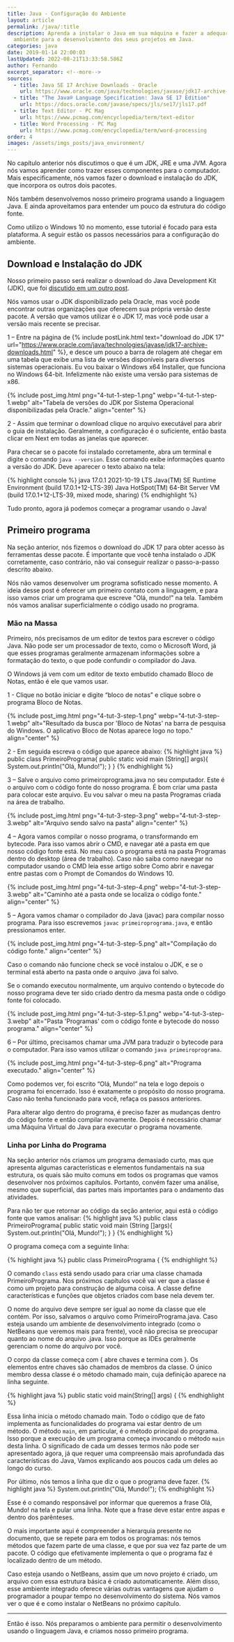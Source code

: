 ```yaml
---
title: Java - Configuração do Ambiente
layout: article
permalink: /java/:title
description: Aprenda a instalar o Java em sua máquina e fazer a adequar o
  ambiente para o desenvolvimento dos seus projetos em Java.
categories: java
date: 2019-01-14 22:00:03
lastUpdated: 2022-08-21T13:33:58.586Z
author: Fernando
excerpt_separator: <!--more-->
sources:
  - title: Java SE 17 Archive Downloads - Oracle
    url: https://www.oracle.com/java/technologies/javase/jdk17-archive-downloads.html
  - title: "The Java® Language Specification: Java SE 17 Edition"
    url: https://docs.oracle.com/javase/specs/jls/se17/jls17.pdf
  - title: Text Editor - PC Mag
    url: https://www.pcmag.com/encyclopedia/term/text-editor
  - title: Word Processing - PC Mag
    url: https://www.pcmag.com/encyclopedia/term/word-processing
order: 4
images: /assets/imgs_posts/java_environment/
---
```


No capítulo anterior nós discutimos o que é um JDK, JRE e uma JVM. Agora nós vamos aprender como trazer esses componentes para o computador. Mais especificamente, nós vamos fazer o download e instalação do JDK, que incorpora os outros dois pacotes.

Nós também desenvolvemos nosso primeiro programa usando a linguagem Java. E ainda aproveitamos para entender um pouco da estrutura do código fonte.
 
Como utilizo o Windows 10 no momento, esse tutorial é focado para esta plataforma. A seguir estão os passos necessários para a configuração do ambiente.

## Download e Instalação do JDK

Nosso primeiro passo será realizar o download do Java Development Kit (JDK), que foi <a href="/java/java-jre-and-jdk-ptbr.html" target="_self">discutido em um outro post</a>.

Nós vamos usar o JDK disponibilizado pela Oracle, mas você pode encontrar outras organizações que oferecem sua própria versão deste pacote. A versão que vamos utilizar é o JDK 17, mas você pode usar a versão mais recente se precisar.

1 – Entre na página de {% include postLink.html text="download do JDK 17" url="https://www.oracle.com/java/technologies/javase/jdk17-archive-downloads.html" %}, e desce um pouco a barra de rolagem até chegar em uma tabela que exibe uma lista de versões disponíveis para diversos sistemas operacionais. Eu vou baixar o Windows x64 Installer, que funciona no Windows 64-bit. Infelizmente não existe uma versão para sistemas de x86.

{% include post_img.html 
png="4-tut-1-step-1.png"
webp="4-tut-1-step-1.webp"
alt="Tabela de versões do JDK por Sistema Operacional disponibilizadas pela Oracle."
align="center"
%}

2 - Assim que terminar o download clique no arquivo executável para abrir o guia de instalação. Geralmente, a configuração é o suficiente, então basta clicar em Next em todas as janelas que aparecer.
 
Para checar se o pacote foi instalado corretamente, abra um terminal e digite o comando ```java --version```. Esse comando exibe informações quanto a versão do JDK. Deve aparecer o texto abaixo na tela:
 
{% highlight console %}
java 17.0.1 2021-10-19 LTS
Java(TM) SE Runtime Environment (build 17.0.1+12-LTS-39)
Java HotSpot(TM) 64-Bit Server VM (build 17.0.1+12-LTS-39, mixed mode, sharing)
{% endhighlight %}

Tudo pronto, agora já podemos começar a programar usando o Java!

## Primeiro programa

Na seção anterior, nós fizemos o download do JDK 17 para obter acesso às ferramentas desse pacote. É importante que você tenha instalado o JDK corretamente, caso contrário, não vai conseguir realizar o passo-a-passo descrito abaixo.
 
Nós não vamos desenvolver um programa sofisticado nesse momento. A ideia desse post é oferecer um primeiro contato com a linguagem, e para isso vamos criar um programa que escreve "Olá, mundo!" na tela. Também nós vamos analisar superficialmente o código usado no programa.

### Mão na Massa

Primeiro, nós precisamos de um editor de textos para escrever o código Java. Não pode ser um processador de texto, como o Microsoft Word, já que esses programas geralmente armazenam informações sobre a formatação do texto, o que pode confundir o compilador do Java.

O Windows já vem com um editor de texto embutido chamado Bloco de Notas, então é ele que vamos usar.

1 - Clique no botão iniciar e digite “bloco de notas” e clique sobre o programa Bloco de Notas.

{% include post_img.html 
png="4-tut-3-step-1.png"
webp="4-tut-3-step-1.webp"
alt="Resultado da busca por 'Bloco de Notas' na barra de pesquisa do Windows. O aplicativo Bloco de Notas aparece logo no topo."
align="center"
%}

2 - Em seguida escreva o código que aparece abaixo:
{% highlight java %}
public class PrimeiroPrograma{
  public static void main (String[] args){
    System.out.println("Olá, Mundo!");
  }
}
{% endhighlight %}


3 – Salve o arquivo como primeiroprograma.java no seu computador. Este é o arquivo com o código fonte do nosso programa. É bom criar uma pasta para colocar este arquivo. Eu vou salvar o meu na pasta Programas criada na área de trabalho.

{% include post_img.html 
png="4-tut-3-step-3.png"
webp="4-tut-3-step-3.webp"
alt="Arquivo sendo salvo na pasta"
align="center"
%}

4 – Agora vamos compilar o nosso programa, o transformando em bytecode. Para isso vamos abrir o CMD, e navegar até a pasta em que nosso código fonte está. No meu caso o programa está na pasta Programas dentro do desktop (área de trabalho). Caso não saiba como navegar no computador usando o CMD leia esse artigo sobre Como abrir e navegar entre pastas com o Prompt de Comandos do Windows 10.

{% include post_img.html 
png="4-tut-3-step-4.png"
webp="4-tut-3-step-3.webp"
alt="Caminho até a pasta onde se localiza o código fonte."
align="center"
%}

5 – Agora vamos chamar o compilador do Java (javac) para compilar nosso programa. Para isso escrevemos ```javac primeiroprograma.java```, e então pressionamos enter.

{% include post_img.html 
png="4-tut-3-step-5.png"
alt="Compilação do código fonte."
align="center"
%}

Caso o comando não funcione check se você instalou o JDK, e se o terminal está aberto na pasta onde o arquivo .java foi salvo. 

Se o comando executou normalmente, um arquivo contendo o bytecode do nosso programa deve ter sido criado dentro da mesma pasta onde o código fonte foi colocado.

{% include post_img.html 
png="4-tut-3-step-5.1.png"
webp="4-tut-3-step-3.webp"
alt="Pasta 'Programas' com o código fonte e bytecode do nosso programa."
align="center"
%}

6 – Por último, precisamos chamar uma JVM para traduzir o bytecode para o computador. Para isso vamos utilizar o comando ```java primeiroprograma```.

{% include post_img.html 
png="4-tut-3-step-6.png"
alt="Programa executado."
align="center"
%}

Como podemos ver, foi escrito “Olá, Mundo!” na tela e logo depois o programa foi encerrado. Isso é exatamente o propósito do nosso programa. Caso não tenha funcionado para você, refaça os passos anteriores.

Para alterar algo dentro do programa, é preciso fazer as mudanças dentro do código fonte e então compilar novamente. Depois é necessário chamar uma Máquina Virtual do Java para executar o programa novamente.

### Linha por Linha do Programa

Na seção anterior nós criamos um programa demasiado curto, mas que apresenta algumas características e elementos fundamentais na sua estrutura, os quais são muito comuns em todos os programas que vamos desenvolver nos próximos capítulos. Portanto, convém fazer uma análise, mesmo que superficial, das partes mais importantes para o andamento das atividades.

Para não ter que retornar ao código da seção anterior, aqui está o código fonte que vamos analisar:
{% highlight java %}
public class PrimeiroPrograma{
  public static void main (String []args){
    System.out.println("Olá, Mundo!");
  }
}
{% endhighlight %}

O programa começa com a seguinte linha:

{% highlight java %}
public class PrimeiroPrograma {
{% endhighlight %}

O comando ```class``` está sendo usado para criar uma classe chamada PrimeiroPrograma. Nos próximos capítulos você vai ver que a classe é como um projeto para construção de alguma coisa. A classe define características e funções que objetos criados com base nela devem ter.
 
O nome do arquivo deve sempre ser igual ao nome da classe que ele contém. Por isso, salvamos o arquivo como PrimeiroPrograma.java. Caso esteja usando um ambiente de desenvolvimento integrado (como o NetBeans que veremos mais para frente), você não precisa se preocupar quanto ao nome do arquivo .java. Isso porque as IDEs geralmente gerenciam o nome do arquivo por você.
 
O corpo da classe começa com { abre chaves e termina com }. Os elementos entre chaves são chamados de membros da classe. O único membro dessa classe é o método chamado main, cuja definição aparece na linha seguinte.

{% highlight java %}
public static void main(String[] args) { 
{% endhighlight %}

Essa linha inicia o método chamado main. Todo o código que de fato implementa as funcionalidades do programa vai estar dentro de um método. O método ```main```, em particular, é o método principal do programa. Isso porque a execução de um programa começa invocando o método ```main``` desta linha. O significado de cada um desses termos não pode ser apresentado agora, já que requer uma compreensão mais aprofundada das características do Java, Vamos explicando aos poucos cada um deles ao longo do curso.
 
Por último, nós temos a linha que diz o que o programa deve fazer.
{% highlight java %}
System.out.println("Olá, Mundo!");
{% endhighlight %}

Esse é o comando responsável por informar que queremos a frase Olá, Mundo! na tela e pular uma linha. Note que a frase deve estar entre aspas e dentro dos parênteses.
 
O mais importante aqui é compreender a hierarquia presente no documento, que se repete para em todos os programas: nós temos métodos que fazem parte de uma classe, e que por sua vez faz parte de um pacote. O código que efetivamente implementa o que o programa faz é localizado dentro de um método.

Caso esteja usando o NetBeans, assim que um novo projeto é criado, um arquivo com essa estrutura básica é criado automaticamente. Além disso, esse ambiente integrado oferece várias outras vantagens que ajudam o programador a poupar tempo no desenvolvimento do sistema. Nós vamos ver o que é e como instalar o NetBeans no próximo capítulo.

---
Então é isso. Nós preparamos o ambiente para permitir o desenvolvimento usando o linguagem Java, e criamos nosso primeiro programa.